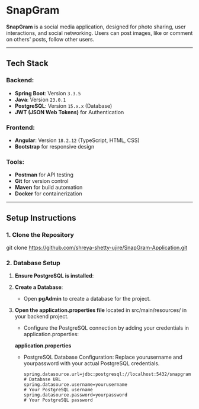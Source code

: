 
# SnapGram

**SnapGram** is a social media application, designed for photo sharing, user interactions, and social networking. Users can post images, like or comment on others' posts, follow other users.

---

## Tech Stack

### Backend:
- **Spring Boot**: Version `3.3.5`
- **Java**: Version `23.0.1`
- **PostgreSQL**: Version `15.x.x` (Database)
- **JWT (JSON Web Tokens)** for Authentication

### Frontend:
- **Angular**: Version `18.2.12` (TypeScript, HTML, CSS)
- **Bootstrap** for responsive design

### Tools:
- **Postman** for API testing
- **Git** for version control
- **Maven** for build automation
- **Docker** for containerization

---

## Setup Instructions

### 1. Clone the Repository

git clone https://github.com/shreya-shetty-ujire/SnapGram-Application.git

### 2. Database Setup

1. **Ensure PostgreSQL is installed**:

2. **Create a Database**:
   - Open **pgAdmin** to create a database for the project.
3. **Open the application.properties file** located in src/main/resources/ in your backend project.
   - Configure the PostgreSQL connection by adding your credentials in application.properties:

   **application.properties** 
   - PostgreSQL Database Configuration: Replace yourusername and yourpassword with your actual PostgreSQL credentials.
     
      ```properties
      spring.datasource.url=jdbc:postgresql://localhost:5432/snapgram        # Database URL
      spring.datasource.username=yourusername                                # Your PostgreSQL username
      spring.datasource.password=yourpassword                                # Your PostgreSQL password


   
